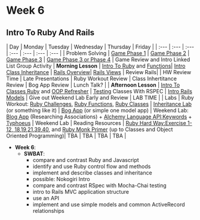 # Week 6
## Intro To Ruby And Rails


| Day | Monday | Tuesday  | Wednesday | Thursday | Friday |
| :--- | :--- | :--- | :--- | :--- | :--- | :--- | 
| Problem Solving |  [Game Phase 1](https://gist.github.com/DelmerGA/616a1cad4cfcbe153de4) | [Game Phase 2](https://gist.github.com/DelmerGA/616a1cad4cfcbe153de4) |  [Game Phase 3](https://gist.github.com/DelmerGA/616a1cad4cfcbe153de4) | [Game Phase 3 or Phase 4](https://gist.github.com/DelmerGA/616a1cad4cfcbe153de4) | Game Review and Intro Linked List Group Activity
| **Morning Lesson** |   [Intro To Ruby](https://github.com/Curriculum-Resources/SF-14-Class-10-Notes/blob/master/week_06_ruby_intro/mon_intro/dusk_ruby_intro/ReadMe.md) and [Functions](https://gist.github.com/dashkb/1df1276af392fd354046)| [Intro Class Inheritance](https://github.com/Curriculum-Resources/SF-14-Class-10-Notes/tree/master/week_06_ruby_intro/wed_classes_and_inheritance/dusk_inheritance) | [Rails Overview](https://github.com/Curriculum-Resources/SF-14-Class-8-9-Notes/blob/master/IntroRailsRelated/IntroToRails/rails_routing.md)| [Rails Views](https://github.com/Curriculum-Resources/SF-14-Class-10-Notes/tree/master/week_07_rails/day_03_nested_resources_and_forms/dawn_forms_and_styling) | Review  Rails|
| HW Review Time | Late Presentations |  Ruby Workout Review | Class Inhertitance Review | Bog App Review | Lunch Talk? |
| **Afternoon Lesson** |  [Intro To Classes Ruby](https://github.com/Curriculum-Resources/SF-14-Class-10-Notes/blob/master/week_06_ruby_intro/wed_classes_and_inheritance/classes_lec.md) and [OOP Refresher](https://github.com/Curriculum-Resources/SF-14-Class-10-Notes/tree/master/week_06_ruby_intro/wed_classes_and_inheritance/dusk_inheritance) | [Testing](https://github.com/Curriculum-Resources/SF-14-Class-12-Sept-Notes/tree/master/week_06_ruby_fundamentals_and_rails_intro/day_02_classes_rspec/dusk_rspec/rspec_examples/3%20-%20book%20class) Classes With RSPEC | [Intro Rails Models](https://github.com/Curriculum-Resources/SF-14-Class-12-Sept-Notes/tree/master/week_06_ruby_fundamentals_and_rails_intro/day_04_models_controllers/dawn_models) | Give out Weekend Lab Early and Review | LAB TIME | 
| Labs | Ruby Workout: [Ruby Challenges](https://github.com/wdi-sf-july/ruby_challenges_lab), [Ruby Functions](https://github.com/sf-wdi-15/FunctionsLab), [Ruby Classes](https://gist.github.com/DelmerGA/c17d94def37bc0467c04) | [Inheritance Lab](https://github.com/wdi-sf-fall/family_tree_lab) (or something like it) | [Bog App](https://github.com/wdi-sf-march-2014/bog_app) (or simple one model app) | Weekend Lab: [Blog App](https://github.com/sf-wdi-15/blog_app) (Researching Associations) + [Alchemy Language API:Keywords](http://www.alchemyapi.com/api/keyword/textc.html) + [Typhoeus](https://github.com/typhoeus/typhoeus) | Weekend Lab
| Reading Resources | [Ruby Hard Way:Exercise 1-12, 18,19,21,39,40](http://learnrubythehardway.org/book/), and [Ruby Monk Primer](http://rubymonk.com/learning/books/1-ruby-primer) (up to Classes and Object Oriented Programming)| TBA | TBA | TBA | TBA |

* **Week 6**:
	*  **SWBAT**:
	   * compare and contrast Ruby and Javascript
       * identify and use Ruby control flow and methods
       * implement and describe classes and inheritance
       * possible: Nokogiri Intro
       * compare and contrast RSpec with Mocha-Chai testing
       * intro to Rails MVC application structure
       * use an API
       * implement and use simple models and common ActiveRecord relationships 
